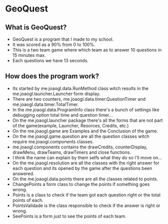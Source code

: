 GeoQuest
========

What is GeoQuest?
--------
- GeoQuest is a program that I made to my school.
- It was scored as a 90% from 0 to 100%.
- This is a two team game where which team as to answer 10 questions in 15 minutes max.
- Each questions we have 13 seconds.


How does the program work?
--------
- Its started by me.joaogl.data.RunMethod class witch results in the me.joaogl.launcher.Launcher form display.
- There are two counters, me.joaogl.data.timer.QuestionTimer and me.joaogl.data.timer.TotalTimer.
- In the me.joaogl.data.ProgramInfo class there's a bunch of settings like debugging option total time and question timer...
- On the me.joaogl.launcher package there's all the forms that are not part of the game(example, Launcher, Resorces, Credits, etc.)
- On the me.joaogl.game are Examples and the Conclusion of the game.
- On the me.joaogl.game.question are all the question classes witch require me.joaogl.components classes.
- me.joaogl.components contains the drawCredits, counterDisplay, drawMenu, drawTeams, drawTimers and close functions.
- I think the name can explain by them selfs what they do so I'll move on...
- On the me.joaogl.resolution are all the classes with the right answer for each question and its opened by the game after the questions been answered.
- On the me.joaogl.data.points there are all the classes related to points.
- ChangePoints a form class to change the points if something goes wrong.
- Points is a class to check if the team got each question right or the total points of each.
- PointsValidade is the class responsible to check if the answer is right or wrong.
- SeePoints is a form just to see the points of each team.
